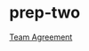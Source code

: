 # prep-two

[Team Agreement](https://docs.google.com/document/d/1_iminQgClJgSutAFMl8Ev3Bdp8njXzHq1sE-mIr1nwE/edit?usp=sharing)
